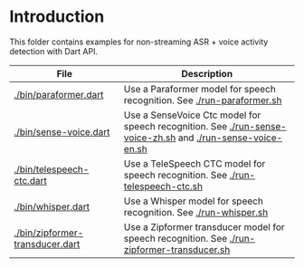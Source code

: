 # Introduction

This folder contains examples for non-streaming ASR + voice activity detection
with Dart API.

| File | Description|
|------|------------|
|[./bin/paraformer.dart](./bin/paraformer.dart)| Use a Paraformer model for speech recognition. See [./run-paraformer.sh](./run-paraformer.sh)|
|[./bin/sense-voice.dart](./bin/sense-voice.dart)| Use a SenseVoice Ctc model for speech recognition. See [./run-sense-voice-zh.sh](./run-sense-voice-zh.sh) and [./run-sense-voice-en.sh](./run-sense-voice-en.sh)|
|[./bin/telespeech-ctc.dart](./bin/telespeech-ctc.dart)| Use a TeleSpeech CTC model for speech recognition. See [./run-telespeech-ctc.sh](./run-telespeech-ctc.sh)|
|[./bin/whisper.dart](./bin/whisper.dart)| Use a Whisper model for speech recognition. See [./run-whisper.sh](./run-whisper.sh)|
|[./bin/zipformer-transducer.dart](./bin/zipformer-transducer.dart)| Use a Zipformer transducer model for speech recognition. See [./run-zipformer-transducer.sh](./run-zipformer-transducer.sh)|

